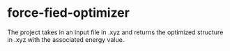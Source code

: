 # force-fied-optimizer
The project takes in an input file in .xyz and returns the optimized structure in .xyz with the associated energy value.

